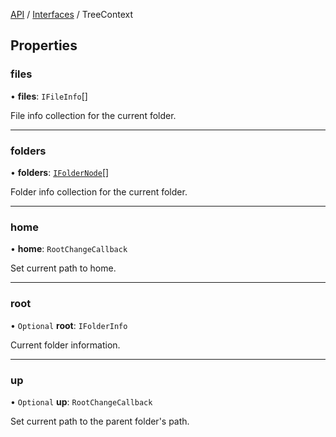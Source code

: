[API](../index.md) / [Interfaces](index.md) / TreeContext

## Properties

### files

• **files**: `IFileInfo`[]

File info collection for the current folder.

___

### folders

• **folders**: [`IFolderNode`](IFolderNode.md)[]

Folder info collection for the current folder.

___

### home

• **home**: `RootChangeCallback`

Set current path to home.

___

### root

• `Optional` **root**: `IFolderInfo`

Current folder information.

___

### up

• `Optional` **up**: `RootChangeCallback`

Set current path to the parent folder's path.